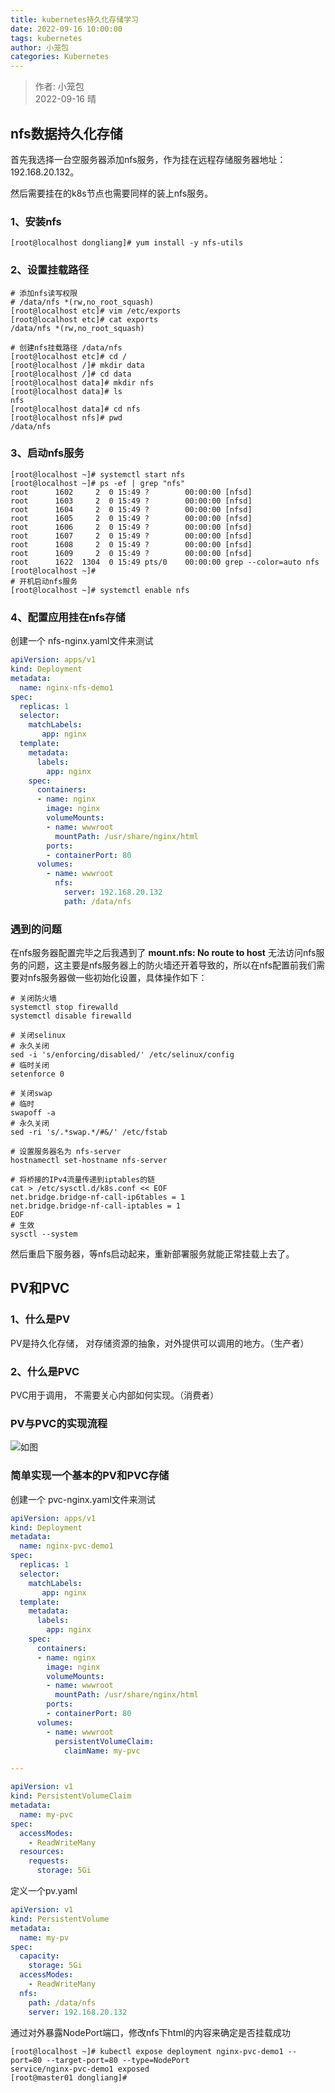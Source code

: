 ```yaml
---
title: kubernetes持久化存储学习
date: 2022-09-16 10:00:00
tags: kubernetes
author: 小笼包
categories: Kubernetes
---
```


> 作者: 小笼包  
> 2022-09-16 晴

## nfs数据持久化存储

首先我选择一台空服务器添加nfs服务，作为挂在远程存储服务器地址：192.168.20.132。

然后需要挂在的k8s节点也需要同样的装上nfs服务。

### 1、安装nfs

```shell
[root@localhost dongliang]# yum install -y nfs-utils
```

<!-- more -->

### 2、设置挂载路径

```shell
# 添加nfs读写权限
# /data/nfs *(rw,no_root_squash)
[root@localhost etc]# vim /etc/exports
[root@localhost etc]# cat exports
/data/nfs *(rw,no_root_squash)

# 创建nfs挂载路径 /data/nfs
[root@localhost etc]# cd /
[root@localhost /]# mkdir data
[root@localhost /]# cd data
[root@localhost data]# mkdir nfs
[root@localhost data]# ls
nfs
[root@localhost data]# cd nfs
[root@localhost nfs]# pwd
/data/nfs
```

### 3、启动nfs服务

```shell
[root@localhost ~]# systemctl start nfs
[root@localhost ~]# ps -ef | grep "nfs"
root      1602     2  0 15:49 ?        00:00:00 [nfsd]
root      1603     2  0 15:49 ?        00:00:00 [nfsd]
root      1604     2  0 15:49 ?        00:00:00 [nfsd]
root      1605     2  0 15:49 ?        00:00:00 [nfsd]
root      1606     2  0 15:49 ?        00:00:00 [nfsd]
root      1607     2  0 15:49 ?        00:00:00 [nfsd]
root      1608     2  0 15:49 ?        00:00:00 [nfsd]
root      1609     2  0 15:49 ?        00:00:00 [nfsd]
root      1622  1304  0 15:49 pts/0    00:00:00 grep --color=auto nfs
[root@localhost ~]# 
# 开机启动nfs服务
[root@localhost ~]# systemctl enable nfs
```

### 4、配置应用挂在nfs存储

创建一个 nfs-nginx.yaml文件来测试

```yaml
apiVersion: apps/v1
kind: Deployment
metadata:
  name: nginx-nfs-demo1
spec:
  replicas: 1
  selector:
    matchLabels:
       app: nginx
  template:
    metadata:
      labels:
        app: nginx
    spec:
      containers:
      - name: nginx
        image: nginx
        volumeMounts:
        - name: wwwroot
          mountPath: /usr/share/nginx/html
        ports:
        - containerPort: 80
      volumes:
        - name: wwwroot
          nfs:
            server: 192.168.20.132
            path: /data/nfs
```

### 遇到的问题

在nfs服务器配置完毕之后我遇到了 **mount.nfs: No route to host** 无法访问nfs服务的问题，这主要是nfs服务器上的防火墙还开着导致的，所以在nfs配置前我们需要对nfs服务器做一些初始化设置，具体操作如下：

```shell
# 关闭防火墙
systemctl stop firewalld
systemctl disable firewalld

# 关闭selinux
# 永久关闭
sed -i 's/enforcing/disabled/' /etc/selinux/config  
# 临时关闭
setenforce 0  

# 关闭swap
# 临时
swapoff -a 
# 永久关闭
sed -ri 's/.*swap.*/#&/' /etc/fstab

# 设置服务器名为 nfs-server
hostnamectl set-hostname nfs-server

# 将桥接的IPv4流量传递到iptables的链
cat > /etc/sysctl.d/k8s.conf << EOF
net.bridge.bridge-nf-call-ip6tables = 1
net.bridge.bridge-nf-call-iptables = 1
EOF
# 生效
sysctl --system  
```

然后重启下服务器，等nfs启动起来，重新部署服务就能正常挂载上去了。

## PV和PVC

### 1、什么是PV

PV是持久化存储， 对存储资源的抽象，对外提供可以调用的地方。（生产者）

### 2、什么是PVC

 PVC用于调用， 不需要关心内部如何实现。（消费者）

### PV与PVC的实现流程

![如图](./images/k8s-pv%26pvc.dio.png)

### 简单实现一个基本的PV和PVC存储

创建一个 pvc-nginx.yaml文件来测试

```yaml
apiVersion: apps/v1
kind: Deployment
metadata:
  name: nginx-pvc-demo1
spec:
  replicas: 1
  selector:
    matchLabels:
       app: nginx
  template:
    metadata:
      labels:
        app: nginx
    spec:
      containers:
      - name: nginx
        image: nginx
        volumeMounts:
        - name: wwwroot
          mountPath: /usr/share/nginx/html
        ports:
        - containerPort: 80
      volumes:
        - name: wwwroot
          persistentVolumeClaim:
            claimName: my-pvc

---

apiVersion: v1
kind: PersistentVolumeClaim
metadata:
  name: my-pvc
spec:
  accessModes:
    - ReadWriteMany
  resources:
    requests:
      storage: 5Gi
```

定义一个pv.yaml

```yaml
apiVersion: v1
kind: PersistentVolume
metadata:
  name: my-pv
spec:
  capacity:
    storage: 5Gi
  accessModes:
    - ReadWriteMany
  nfs:
    path: /data/nfs
    server: 192.168.20.132
```

通过对外暴露NodePort端口，修改nfs下html的内容来确定是否挂载成功

```shell
[root@localhost ~]# kubectl expose deployment nginx-pvc-demo1 --port=80 --target-port=80 --type=NodePort
service/nginx-pvc-demo1 exposed
[root@master01 dongliang]#
```
